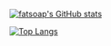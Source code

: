 [![fatsoap's GitHub stats](https://github-readme-stats-peach-two.vercel.app/api?username=fatsoap&show_icons=true&hide=prs,issues&count_private=true)](https://github.com/anuraghazra/github-readme-stats)

[![Top Langs](https://github-readme-stats-peach-two.vercel.app/api/top-langs/?username=fatsoap&langs_count=10&layout=compact&exclude_repo=fatsoap.github.io)](https://github.com/anuraghazra/github-readme-stats)
